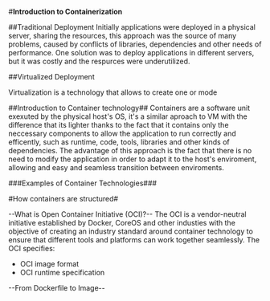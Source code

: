 #**Introduction to Containerization**

##Traditional Deployment
Initially applications were deployed in a physical server, sharing the resources, this approach was the 
source of many problems, caused by conflicts of libraries, dependencies and other needs of performance.
One solution was to deploy applications in different servers, but it was costly and the respurces were 
underutilized.

##Virtualized Deployment

Virtualization is a technology that allows to create one or mode 

##Introduction to Container technology##
Containers are a software unit exexuted by the physical host's OS, it's a similar aproach to VM with the
difference that its lighter thanks to the fact that it contains only the neccessary components to allow
the application to run correctly and efficently, such as runtime, code, tools, libraries and other
kinds of dependencies. The advantage of this approach is the fact that there is no need to modify the 
application in order to adapt it to the host's enviroment, allowing and easy and seamless transition between
enviroments.

###Examples of Container Technologies###


#How containers are structured#



--What is Open Container Initiative (OCI)?--
The OCI is a vendor-neutral initiative established by Docker, CoreOS and other industies with the objective of creating an industry standard around container technology to ensure that different tools and platforms can work together seamlessly.
The OCI specifies:
- OCI image format
- OCI runtime specification


--From Dockerfile to Image--













